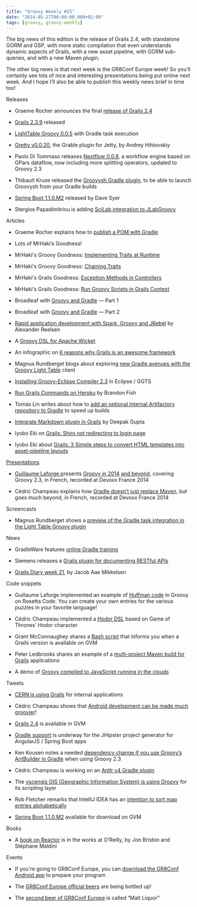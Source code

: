 ```yaml
---
title: "Groovy Weekly #23"
date: "2014-05-27T00:00:00.000+02:00"
tags: [groovy, groovy-weekly]
---
```


The big news of this edition is the release of Grails 2.4, with standalone GORM and GSP, with more static compilation that even understands dynamic aspects of Grails, with a new asset pipeline, with GORM sub-queries, and with a new Maven plugin.

  

The other big news is that next week is the GR8Conf Europe week! So you’ll certainly see lots of nice and interesting presentations being put online next week. And I hope I’ll also be able to publish this weekly news brief in time too!

Releases

*   Graeme Rocher announces the final [release of Grails 2.4](https://spring.io/blog/2014/05/21/grails-2-4-released)
    
*   [Grails 2.3.9](https://grails.org/2.3.9+Release+Notes) released
    
*   [LightTable Groovy 0.0.5](https://github.com/rundis/LightTable-Groovy/releases/tag/0.0.5) with Gradle task execution
    
*   [Gretty v0.0.20](https://twitter.com/andreyhihlovski/status/469781264048746496), the Grable plugin for Jetty, by Andrey Hihlovskiy
    
*   Paolo Di Tommaso releases [Nextflow 0.0.8](http://nextflow.io), a workflow engine based on GPars dataflow, now including more splitting operators, updated to Groovy 2.3
    
*   Thibault Kruse released the [Groovysh Gradle plugin](https://github.com/tkruse/gradle-groovysh-plugin), to be able to launch Groovysh from your Gradle builds
    
*   [Spring Boot 1.1.0.M2](https://spring.io/blog/2014/05/27/spring-boot-1-1-0-m2-available-now) released by Dave Syer
    
*   Stergios Papadimitriou is adding [SciLab integration to JLabGroovy](https://code.google.com/p/jlabgroovy/wiki/SciLabInGroovyLab)
    

Articles

*   Graeme Rocher explains how to [publish a POM with Gradle](http://grails.io/post/86513009278/publishing-a-pom-with-gradle)
    
*   Lots of MrHaki’s Goodness!
    

*   MrHaki's Groovy Goodness: [Implementing Traits at Runtime](http://mrhaki.blogspot.fr/2014/05/groovy-goodness-implementing-traits-at.html)
    
*   MrHaki's Groovy Goodness: [Chaining Traits](http://mrhaki.blogspot.fr/2014/05/groovy-goodness-chaining-traits.html)
    
*   MrHaki's Grails Goodness: [Exception Methods in Controllers](http://mrhaki.blogspot.fr/2014/05/grails-goodness-exception-methods-in.html)
    
*   MrHaki's Grails Goodness: [Run Groovy Scripts in Grails Context](http://mrhaki.blogspot.fr/2014/05/grails-goodness-run-groovy-scripts-in.html)
    

*   Broadleaf with [Groovy and Gradle](http://www.broadleafcommerce.com/blog/broadleaf-with-groovy-and-gradle-part-1) — Part 1
    
*   Broadleaf with [Groovy and Gradle](http://www.broadleafcommerce.com/blog/broadleaf-with-groovy-and-gradle-part-2) — Part 2
    
*   [Rapid application development with Spark, Groovy and JRebel](http://spinscale.github.io/2013-02-rapid-web-application-development-with-spark-groovy-jrebel.html) by Alexander Reelsen
    
*   A [Groovy DSL for Apache Wicket](http://wicketinaction.com/2014/05/groovy-dsl-for-wicket/)
    
*   An infographic on [6 reasons why Grails is an awesome framework](http://www.cygnet-infotech.com/infographic-6-reasons-why-grails-is-an-awesome-java-web-framework)
    
*   Magnus Rundberget blogs about exploring [new Gradle avenues with the Groovy Light Table](http://codewader.blogspot.no/2014/05/a-groovy-light-table-client-step-4.html) client
    
*   [Installing Groovy-Eclipse Compiler 2.3](http://www.javacodegeeks.com/2014/05/grails-2-4-released-installing-groovy-eclipse-compiler-2-3-in-eclipseggts.html) in Eclipse / GGTS
    
*   [Run Grails Commands on Heroku](http://www.objectpartners.com/2014/05/22/run-grails-commands-on-heroku/) by Brandon Fish
    
*   Tomás Lin writes about how to [add an optional internal Artifactory repository to Gradle](http://fbflex.wordpress.com/2014/05/24/adding-an-optional-internal-artifactory-repository-to-gradle-to-speed-up-builds/) to speed up builds
    
*   [Integrate Markdown plugin in Grails](http://www.oodlestechnologies.com/blogs/Integrate-Markdown-plugin-in-Grail) by Deepak Gupta
    
*   Iyobo Eki on [Grails: Shiro not redirecting to login page](http://deveki.com/softdev/grails-shiro-not-redirecting-to-login-page/)
    
*   Iyobo Eki about [Grails: 3 Simple steps to convert HTML templates into asset-pipeline layouts](http://deveki.com/softdev/grails-how-to-convert-html-templates-to-asset-pipeline-layouts/)
    

[Presentations](http://www.oodlestechnologies.com/blogs/Integrate-Markdown-plugin-in-Grail)

*   [Guillaume Laforge p](http://www.oodlestechnologies.com/blogs/Integrate-Markdown-plugin-in-Grail)resents [Gr](http://www.parleys.com/play/536c9780e4b0898c64d2e43e/chapter1/about)[oovy in 2014](http://www.oodlestechnologies.com/blog/filterByAuthor?author=deepakgupta) [and beyond](http://www.parleys.com/play/536c9780e4b0898c64d2e43e/chapter1/about), covering Groovy 2.3, in French, recorded at Devoxx France 2014
    
*   Cédric Champeau explains how [Gradle doesn’t just replace Maven](http://www.parleys.com/play/53676fb0e4b0593229b8583e/chapter1/about), but goes much beyond, in French, recorded at Devoxx France 2014
    

Screencasts

*   Magnus Rundberget shows a [preview of the Gradle task integration in the Light Table Groovy plugin](https://twitter.com/mrundberget/status/469619079926808577)
    

News

*   GradleWare features [online Gradle training](http://www.gradleware.com/services/training/gradle-virtual-training/)
    
*   Siemens releases a [Grails plugin for documenting RESTful APIs](https://github.com/siemens/restapidoc/)
    
*   [Grails Diary week 21](http://grydeske.net/news/show/46), by Jacob Aae Mikkelsen
    

Code snippets

*   Guillaume Laforge implemented an example of [Huffman code](http://rosettacode.org/wiki/Huffman_coding#Groovy) in Groovy on Rosetta Code. You can create your own entries for the various puzzles in your favorite language!
    
*   Cédric Champeau implemented a [Hodor DSL](https://gist.github.com/melix/8580bdc709cdddd05277) based on Game of Thrones’ Hodor character
    
*   Grant McConnaughey shares a [Bash script](https://gist.github.com/grantmcconnaughey/d37b733dfd70439e17f1) that informs you when a Grails version is available on GVM
    
*   Peter Ledbrooks shares an example of a [multi-project Maven build for Grails](https://twitter.com/pledbrook/status/469382343112003584) applications
    
*   A demo of [Groovy compiled to JavaScript running in the clouds](https://twitter.com/grooscript/status/469948334862790659)
    

Tweets

*   [CERN is using Grails](https://twitter.com/aalmiray/status/469141716738777089) for internal applications
    
*   Cédric Champeau shows that [Android development can be made much groovier](https://twitter.com/cedricchampeau/status/471338828876509184)!
    
*   [Grails 2.4](https://twitter.com/gvmtool/status/469139587647176704) is available in GVM
    
*   [Gradle support](https://twitter.com/java_hipster/status/470885227121111041) is underway for the JHipster project generator for AngularJS / Spring Boot apps
    
*   Ken Kousen notes a needed [dependency change if you use Groovy’s AntBuilder in Gradle](https://twitter.com/kenkousen/status/469914000156016641) when using Groovy 2.3
    
*   Cédric Champeau is working on an [Antlr v4 Gradle plugin](https://twitter.com/CedricChampeau/status/469404646516482048)
    
*   The [vscengis GIS (Geographic Information System) is using Groovy](https://twitter.com/vscenegis/status/471150776380051456) for its scripting layer
    
*   Rob Fletcher remarks that IntelliJ IDEA has an [intention to sort map entries alphabetically](https://twitter.com/rfletcherew/status/471310326537793536)
    
*   [Spring Boot 1.1.0.M2](https://twitter.com/gvmtool/status/471361060772249600) available for download on GVM
    

Books

*   A [book on Reactor](https://twitter.com/j_brisbin/status/469925169398829057) is in the works at O’Reilly, by Jon Brisbin and Stéphane Maldini
    

Events

*   If you're going to GR8Conf Europe, you can [download the GR8Conf Android app](https://twitter.com/cedricchampeau/status/471270003678117888) to prepare your program
    
*   The [GR8Conf Europe official beers](https://twitter.com/gr8conf/status/471255330111127552) are being bottled up!
    
*   The [second beer of GR8Conf Europe](https://twitter.com/sbglasius/status/471269691621916672) is called “Malt Liquor”